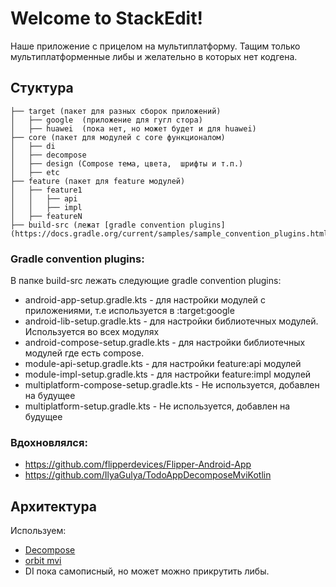 # Welcome to StackEdit!

Наше приложение c прицелом на мультиплатформу. Тащим только мультиплатформенные либы и желательно в которых нет кодгена.

## Стуктура
```
├── target (пакет для разных сборок приложений)
│   ├── google  (приложение для гугл стора)
│   ├── huawei  (пока нет, но может будет и для huawei)
├── core (пакет для модулей с core функционалом)
│   ├── di
│   ├── decompose
│   ├── design (Compose тема, цвета,  шрифты и т.п.)
│   ├── etc
├── feature (пакет для feature модулей)
│   ├── feature1
│   │   ├── api
│   │   ├── impl
│   ├── featureN
├── build-src (лежат [gradle convention plugins](https://docs.gradle.org/current/samples/sample_convention_plugins.html))
```

### Gradle convention plugins:
В папке build-src лежать следующие gradle convention plugins:
- android-app-setup.gradle.kts - для настройки модулей с приложениями, т.е используется в :target:google
- android-lib-setup.gradle.kts - для настройки библиотечных модулей. Используется во всех модулях
- android-compose-setup.gradle.kts - для настройки библиотечных модулей где есть compose.
- module-api-setup.gradle.kts - для настройки feature:api модулей
- module-impl-setup.gradle.kts - для настройки feature:impl модулей
- multiplatform-compose-setup.gradle.kts - Не используется, добавлен на будущее
- multiplatform-setup.gradle.kts - Не используется, добавлен на будущее


### Вдохновлялся:
 - https://github.com/flipperdevices/Flipper-Android-App
 - https://github.com/IlyaGulya/TodoAppDecomposeMviKotlin


## Архитектура

Используем:
- [Decompose](https://github.com/arkivanov/Decompose)
- [orbit mvi](https://github.com/orbit-mvi/orbit-mvi)
- DI пока самописный, но может можно прикрутить либы.